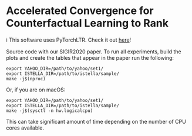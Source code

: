 # Accelerated Convergence for Counterfactual Learning to Rank

 :information_source: This software uses PyTorchLTR. Check it out [here](http://github.com/rjagerman/pytorchltr)!

Source code with our SIGIR2020 paper.
To run all experiments, build the plots and create the tables that appear in the paper run the following:

    export YAHOO_DIR=/path/to/yahoo/set1/
    export ISTELLA_DIR=/path/to/istella/sample/
    make -j$(nproc)

Or, if you are on macOS:

    export YAHOO_DIR=/path/to/yahoo/set1/
    export ISTELLA_DIR=/path/to/istella/sample/
    make -j$(sysctl -n hw.logicalcpu)

This can take significant amount of time depending on the number of CPU cores available.

